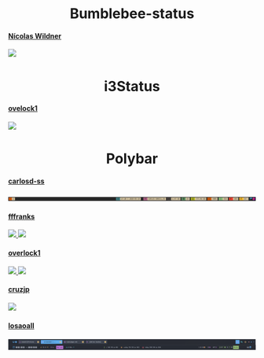 <h1 align="center">Bumblebee-status</h1>

#### [Nícolas Wildner](https://gitlab.com/nwildner)

<a href="https://gitlab.com/nwildner/dotfiles/-/blob/master/home/nwildner/.config/i3/config#L191">
    <img src="https://gitlab.com/nwildner/dotfiles/-/raw/master/bar.png">
</a>


<h1 align="center">i3Status</h1>

#### [ovelock1](https://github.com/overlock1)

<a href="https://github.com/overlock1/i3status-colorido/blob/master/i3status/config">
    <img src="https://raw.githubusercontent.com/overlock1/i3status-colorido/master/i3status.png">
</a>


<h1 align="center">Polybar</h1>

#### [carlosd-ss](https://github.com/carlosd-ss)

<a href="https://github.com/carlosd-ss/dotfiles/blob/master/i3status/config">
    <img src="https://raw.githubusercontent.com/carlosd-ss/dotfiles/master/.github/bar.png">
</a>

#### [fffranks](https://github.com/fffranks)

<a href="https://github.com/fffranks/dotfiles/tree/master/.config/polybar">
    <img src="https://github.com/fffranks/dotfiles/blob/master/screenshots/Polybar%20TOP.png">
    <img src="https://github.com/fffranks/dotfiles/blob/master/screenshots/PB.png"> 
</a>

#### [overlock1](https://github.com/overlock1)

<a href="https://github.com/overlock1/polybar">
    <img src="https://github.com/overlock1/polybar/blob/master/2020-09-17_19-46.png">
</a>

<a href="https://github.com/overlock1/polybar2/tree/master/polybar">
    <img src="https://github.com/overlock1/polybar2/blob/master/polybar.png">
</a>

#### [cruzjp](https://gitlab.com/cruzjp)

<a href="https://gitlab.com/cruzjp/my-dotfiles/-/blob/master/polybar/config">
    <img src="https://gitlab.com/cruzjp/my-dotfiles/-/raw/master/polybar/polybar1.png">
</a>

#### [losaoall](https://github.com/odilonscoelho)

<a href="https://github.com/odilonscoelho/dots/tree/master/polybar">
    <img src="https://raw.githubusercontent.com/odilonscoelho/dots/master/bars.png">
</a>



